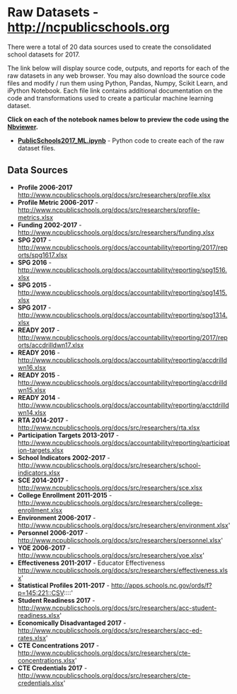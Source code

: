 # Raw Datasets - http://ncpublicschools.org
There were a total of 20 data sources used to create the consolidated school datasets for 2017.  

The link below will display source code, outputs, and reports for each of the raw datasets in any web browser.  You may also download the source code files and modify / run them using Python, Pandas, Numpy, Scikit Learn, and iPython Notebook.  Each file link contains additional documentation on the code and transformations used to create a particular machine learning dataset.     

**Click on each of the notebook names below to preview the code using the [Nbviewer](nbviewer.jupyter.org).**

* [**PublicSchools2017_ML.ipynb**](http://nbviewer.jupyter.org/github/jakemdrew/EducationDataNC/blob/master/2017/Raw%20Datasets/Source%20Code/RawDataFiles2017.ipynb) - Python code to create each of the raw dataset files. 

## Data Sources 
* **Profile 2006-2017** http://www.ncpublicschools.org/docs/src/researchers/profile.xlsx
* **Profile Metric 2006-2017** - http://www.ncpublicschools.org/docs/src/researchers/profile-metrics.xlsx
* **Funding 2002-2017** - http://www.ncpublicschools.org/docs/src/researchers/funding.xlsx
* **SPG 2017** - http://www.ncpublicschools.org/docs/accountability/reporting/2017/reports/spg1617.xlsx
* **SPG 2016** - http://www.ncpublicschools.org/docs/accountability/reporting/spg1516.xlsx
* **SPG 2015** - http://www.ncpublicschools.org/docs/accountability/reporting/spg1415.xlsx
* **SPG 2017** - http://www.ncpublicschools.org/docs/accountability/reporting/spg1314.xlsx
* **READY 2017** - http://www.ncpublicschools.org/docs/accountability/reporting/2017/reports/accdrilldwn17.xlsx
* **READY 2016** - http://www.ncpublicschools.org/docs/accountability/reporting/accdrilldwn16.xlsx
* **READY 2015** - http://www.ncpublicschools.org/docs/accountability/reporting/accdrilldwn15.xlsx
* **READY 2014** - http://www.ncpublicschools.org/docs/accountability/reporting/acctdrilldwn14.xlsx
* **RTA 2014-2017** - http://www.ncpublicschools.org/docs/src/researchers/rta.xlsx
* **Participation Targets 2013-2017** - http://www.ncpublicschools.org/docs/accountability/reporting/participation-targets.xlsx
* **School Indicators 2002-2017** - http://www.ncpublicschools.org/docs/src/researchers/school-indicators.xlsx
* **SCE 2014-2017** - http://www.ncpublicschools.org/docs/src/researchers/sce.xlsx
* **College Enrollment 2011-2015** - http://www.ncpublicschools.org/docs/src/researchers/college-enrollment.xlsx
* **Environment 2006-2017** - http://www.ncpublicschools.org/docs/src/researchers/environment.xlsx'
* **Personnel 2006-2017** - http://www.ncpublicschools.org/docs/src/researchers/personnel.xlsx'
* **YOE 2006-2017** - http://www.ncpublicschools.org/docs/src/researchers/yoe.xlsx'
* **Effectiveness 2011-2017** - Educator Effectiveness http://www.ncpublicschools.org/docs/src/researchers/effectiveness.xlsx'
* **Statistical Profiles 2011-2017** - http://apps.schools.nc.gov/ords/f?p=145:221::CSV::::'
* **Student Readiness 2017** - http://www.ncpublicschools.org/docs/src/researchers/acc-student-readiness.xlsx'
* **Economically Disadvantaged 2017** - http://www.ncpublicschools.org/docs/src/researchers/acc-ed-rates.xlsx'
* **CTE Concentrations 2017** - http://www.ncpublicschools.org/docs/src/researchers/cte-concentrations.xlsx'
* **CTE Credentials 2017** - http://www.ncpublicschools.org/docs/src/researchers/cte-credentials.xlsx'
